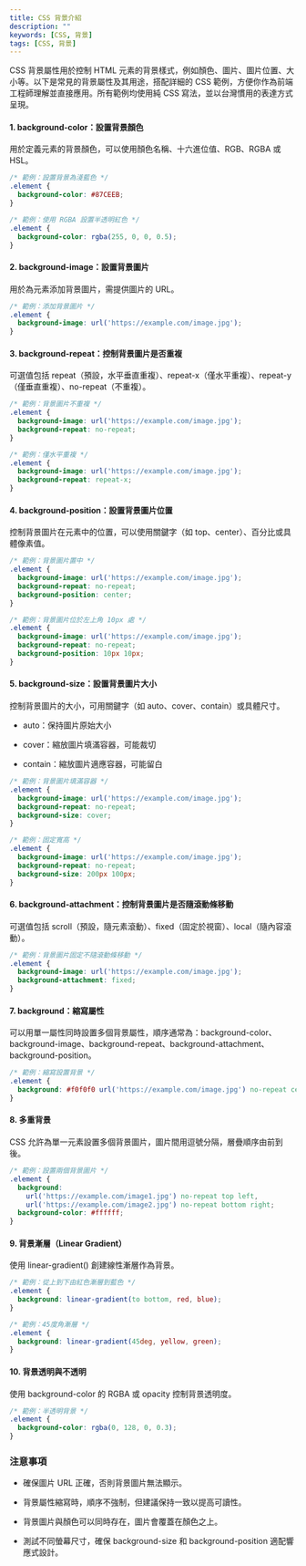 ```yaml
---
title: CSS 背景介紹
description: ""
keywords: [CSS, 背景]
tags: [CSS, 背景]
---
```


CSS 背景屬性用於控制 HTML 元素的背景樣式，例如顏色、圖片、圖片位置、大小等。以下是常見的背景屬性及其用途，搭配詳細的 CSS 範例，方便你作為前端工程師理解並直接應用。所有範例均使用純 CSS 寫法，並以台灣慣用的表達方式呈現。

#### 1\. **background-color**：設置背景顏色

用於定義元素的背景顏色，可以使用顏色名稱、十六進位值、RGB、RGBA 或 HSL。

```css
/* 範例：設置背景為淺藍色 */
.element {
  background-color: #87CEEB;
}

/* 範例：使用 RGBA 設置半透明紅色 */
.element {
  background-color: rgba(255, 0, 0, 0.5);
}
```

#### 2\. **background-image**：設置背景圖片

用於為元素添加背景圖片，需提供圖片的 URL。

```css
/* 範例：添加背景圖片 */
.element {
  background-image: url('https://example.com/image.jpg');
}
```

#### 3\. **background-repeat**：控制背景圖片是否重複

可選值包括 repeat（預設，水平垂直重複）、repeat-x（僅水平重複）、repeat-y（僅垂直重複）、no-repeat（不重複）。

```css
/* 範例：背景圖片不重複 */
.element {
  background-image: url('https://example.com/image.jpg');
  background-repeat: no-repeat;
}

/* 範例：僅水平重複 */
.element {
  background-image: url('https://example.com/image.jpg');
  background-repeat: repeat-x;
}
```

#### 4\. **background-position**：設置背景圖片位置

控制背景圖片在元素中的位置，可以使用關鍵字（如 top、center）、百分比或具體像素值。

```css
/* 範例：背景圖片置中 */
.element {
  background-image: url('https://example.com/image.jpg');
  background-repeat: no-repeat;
  background-position: center;
}

/* 範例：背景圖片位於左上角 10px 處 */
.element {
  background-image: url('https://example.com/image.jpg');
  background-repeat: no-repeat;
  background-position: 10px 10px;
}
```

#### 5\. **background-size**：設置背景圖片大小

控制背景圖片的大小，可用關鍵字（如 auto、cover、contain）或具體尺寸。

- auto：保持圖片原始大小

- cover：縮放圖片填滿容器，可能裁切

- contain：縮放圖片適應容器，可能留白

```css
/* 範例：背景圖片填滿容器 */
.element {
  background-image: url('https://example.com/image.jpg');
  background-repeat: no-repeat;
  background-size: cover;
}

/* 範例：固定寬高 */
.element {
  background-image: url('https://example.com/image.jpg');
  background-repeat: no-repeat;
  background-size: 200px 100px;
}
```

#### 6\. **background-attachment**：控制背景圖片是否隨滾動條移動

可選值包括 scroll（預設，隨元素滾動）、fixed（固定於視窗）、local（隨內容滾動）。

```css
/* 範例：背景圖片固定不隨滾動條移動 */
.element {
  background-image: url('https://example.com/image.jpg');
  background-attachment: fixed;
}
```

#### 7\. **background**：縮寫屬性

可以用單一屬性同時設置多個背景屬性，順序通常為：background-color、background-image、background-repeat、background-attachment、background-position。

```css
/* 範例：縮寫設置背景 */
.element {
  background: #f0f0f0 url('https://example.com/image.jpg') no-repeat center fixed;
}
```

#### 8\. **多重背景**

CSS 允許為單一元素設置多個背景圖片，圖片間用逗號分隔，層疊順序由前到後。

```css
/* 範例：設置兩個背景圖片 */
.element {
  background: 
    url('https://example.com/image1.jpg') no-repeat top left,
    url('https://example.com/image2.jpg') no-repeat bottom right;
  background-color: #ffffff;
}
```

#### 9\. **背景漸層（Linear Gradient）**

使用 linear-gradient() 創建線性漸層作為背景。

```css
/* 範例：從上到下由紅色漸層到藍色 */
.element {
  background: linear-gradient(to bottom, red, blue);
}

/* 範例：45度角漸層 */
.element {
  background: linear-gradient(45deg, yellow, green);
}
```

#### 10\. **背景透明與不透明**

使用 background-color 的 RGBA 或 opacity 控制背景透明度。

```css
/* 範例：半透明背景 */
.element {
  background-color: rgba(0, 128, 0, 0.3);
}
```

### 注意事項

- 確保圖片 URL 正確，否則背景圖片無法顯示。

- 背景屬性縮寫時，順序不強制，但建議保持一致以提高可讀性。

- 背景圖片與顏色可以同時存在，圖片會覆蓋在顏色之上。

- 測試不同螢幕尺寸，確保 background-size 和 background-position 適配響應式設計。


